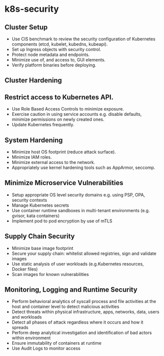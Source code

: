 # k8s-security

## Cluster Setup

* Use CIS benchmark to review the security configuration of Kubernetes components (etcd, kubelet, kubedns, kubeapi).
* Set up Ingress objects with security control.
* Protect node metadata and endpoints.
* Minimize use of, and access to, GUI elements.
* Verify platform binaries before deploying.

## Cluster Hardening

## Restrict access to Kubernetes API.
* Use Role Based Access Controls to minimize exposure.
* Exercise caution in using service accounts e.g. disable defaults, minimize permissions on newly created ones.
* Update Kubernetes frequently.

## System Hardening

* Minimize host OS footprint (reduce attack surface).
* Minimize IAM roles.
* Minimize external access to the network.
* Appropriately use kernel hardening tools such as AppArmor, seccomp.

## Minimize Microservice Vulnerabilities

* Setup appropriate OS level security domains e.g. using PSP, OPA, security contexts
* Manage Kubernetes secrets
* Use container runtime sandboxes in multi-tenant environments (e.g. gvisor, kata containers)
* Implement pod to pod encryption by use of mTLS

## Supply Chain Security

* Minimize base image footprint
* Secure your supply chain: whitelist allowed registries, sign and validate images
* Use static analysis of user workloads (e.g.Kubernetes resources, Docker files)
* Scan images for known vulnerabilities

## Monitoring, Logging and Runtime Security

* Perform behavioral analytics of syscall process and file activities at the host and container level to detect malicious activities
* Detect threats within physical infrastructure, apps, networks, data, users and workloads
* Detect all phases of attack regardless where it occurs and how it spreads
* Perform deep analytical investigation and identification of bad actors within environment
* Ensure immutability of containers at runtime
* Use Audit Logs to monitor access
